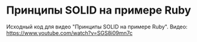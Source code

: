 # Принципы SOLID на примере Ruby

Исходный код для видео "Принципы SOLID на примере Ruby". Видео: https://www.youtube.com/watch?v=SGS8i09mn7c
